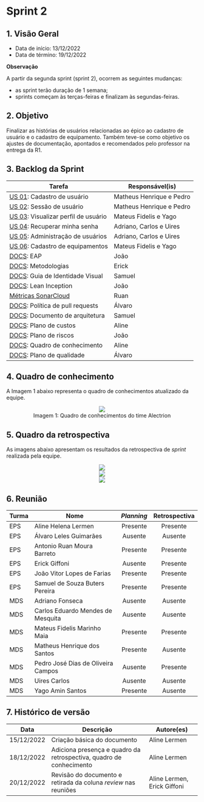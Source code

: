 # Sprint 2

## 1. Visão Geral

* Data de início: 13/12/2022
* Data de término: 19/12/2022

**Observação**  

A partir da segunda sprint (sprint 2), ocorrem as seguintes mudanças:
* as sprint terão duração de 1 semana;
* sprints começam às terças-feiras e finalizam às segundas-feiras.

## 2. Objetivo 

Finalizar as histórias de usuários relacionadas ao épico ao cadastro de usuário e o cadastro de equipamento. Também teve-se como objetivo os ajustes de documentação, apontados e recomendados pelo professor na entrega da R1.

## 3. Backlog da Sprint

|Tarefa|Responsável(is)|
|------|-----------|
| [US 01](https://github.com/fga-eps-mds/2022-2-alectrion-doc/issues/7): Cadastro de usuário | Matheus Henrique e Pedro |
| [US 02](https://github.com/fga-eps-mds/2022-2-alectrion-doc/issues/8): Sessão de usuário | Matheus Henrique e Pedro |
| [US 03](https://github.com/fga-eps-mds/2022-2-alectrion-doc/issues/9): Visualizar perfil de usuário | Mateus Fidelis e Yago |
| [US 04](https://github.com/fga-eps-mds/2022-2-alectrion-doc/issues/10): Recuperar minha senha | Adriano, Carlos e Uires |
| [US 05](https://github.com/fga-eps-mds/2022-2-Alectrion-DOC/issues/12): Administração de usuários | Adriano, Carlos e Uires |
| [US 06](https://github.com/fga-eps-mds/2022-2-Alectrion-DOC/issues/13): Cadastro de equipamentos | Mateus Fidelis e Yago |
| [DOCS](https://github.com/fga-eps-mds/2022-2-Alectrion-DOC/issues/57): EAP | João |
| [DOCS](https://github.com/fga-eps-mds/2022-2-Alectrion-DOC/issues/59): Metodologias | Erick |
| [DOCS](https://github.com/fga-eps-mds/2022-2-Alectrion-DOC/issues/60): Guia de Identidade Visual | Samuel |
| [DOCS](https://github.com/fga-eps-mds/2022-2-Alectrion-DOC/issues/61): Lean Inception | João |
| [Métricas SonarCloud](https://github.com/fga-eps-mds/2022-2-Alectrion-DOC/issues/63) | Ruan |
| [DOCS](https://github.com/fga-eps-mds/2022-2-Alectrion-DOC/issues/64): Política de pull requests | Álvaro |
| [DOCS](https://github.com/fga-eps-mds/2022-2-Alectrion-DOC/issues/65): Documento de arquitetura | Samuel |
| [DOCS](https://github.com/fga-eps-mds/2022-2-Alectrion-DOC/issues/66): Plano de custos | Aline |
| [DOCS](https://github.com/fga-eps-mds/2022-2-Alectrion-DOC/issues/67): Plano de riscos | João |
| [DOCS](https://github.com/fga-eps-mds/2022-2-Alectrion-DOC/issues/68): Quadro de conhecimento | Aline |
| [DOCS](https://github.com/fga-eps-mds/2022-2-Alectrion-DOC/issues/69): Plano de qualidade | Álvaro |

## 4. Quadro de conhecimento

A Imagem 1 abaixo representa o quadro de conhecimentos atualizado da equipe.

<div align="center">
   <img width="auto" height="auto" src="assets/quadro_de_conhecimento/2_quadro_de_conhecimento.jpg"/>
</div>

<figcaption align='center'>
   Imagem 1: Quadro de conhecimentos do time Alectrion
   <br>
</figcaption>

## 5. Quadro da retrospectiva

As imagens abaixo apresentam os resultados da retrospectiva de _sprint_ realizada pela equipe.

<div align="center">
   <img width="auto" height="auto" src="assets/quadro_retrospectiva/2_quadro_bom.jpg"/>
</div>
<div align="center">
   <img width="auto" height="auto" src="assets/quadro_retrospectiva/2_quadro_ruim.jpg"/>
</div>
<div align="center">
   <img width="auto" height="auto" src="assets/quadro_retrospectiva/2_quadro_melhorar.jpg"/>
</div>

## 6. Reunião

|Turma|Nome|_Planning_|Retrospectiva|
|-----|----|:--------:|:--------:|
| EPS | Aline Helena Lermen | Presente |Presente |
| EPS | Álvaro Leles Guimarães | Ausente | Ausente | 
| EPS | Antonio Ruan Moura Barreto | Presente | Presente |
| EPS | Erick Giffoni | Ausente | Presente | 
| EPS | João Vitor Lopes de Farias | Presente | Presente |
| EPS | Samuel de Souza Buters Pereira | Presente | Presente |
| MDS | Adriano Fonseca | Ausente | Ausente | 
| MDS | Carlos Eduardo Mendes de Mesquita | Ausente | Ausente | 
| MDS | Mateus Fidelis Marinho Maia | Presente | Presente |
| MDS | Matheus Henrique dos Santos | Presente | Ausente |
| MDS | Pedro José Dias de Oliveira Campos | Ausente | Presente | 
| MDS | Uires Carlos | Ausente | Ausente | 
| MDS | Yago Amin Santos | Presente | Ausente |

## 7. Histórico de versão

|**Data**|**Descrição**|**Autore(es)**|
|--------|-------------|--------------|
|15/12/2022| Criação básica do documento | Aline Lermen |
|18/12/2022| Adiciona presença e quadro da retrospectiva, quadro de conhecimento | Aline Lermen |
|20/12/2022| Revisão do documento e retirada da coluna _review_ nas reuniões | Aline Lermen, Erick Giffoni |